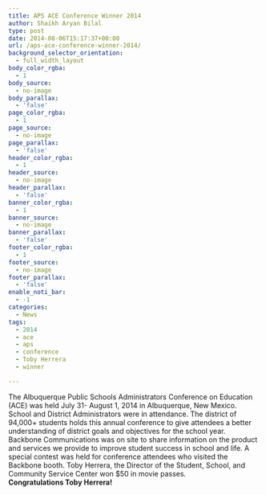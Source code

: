 ```yaml
---
title: APS ACE Conference Winner 2014
author: Shaikh Aryan Bilal
type: post
date: 2014-08-06T15:17:37+00:00
url: /aps-ace-conference-winner-2014/
background_selector_orientation:
  - full_width_layout
body_color_rgba:
  - 1
body_source:
  - no-image
body_parallax:
  - 'false'
page_color_rgba:
  - 1
page_source:
  - no-image
page_parallax:
  - 'false'
header_color_rgba:
  - 1
header_source:
  - no-image
header_parallax:
  - 'false'
banner_color_rgba:
  - 1
banner_source:
  - no-image
banner_parallax:
  - 'false'
footer_color_rgba:
  - 1
footer_source:
  - no-image
footer_parallax:
  - 'false'
enable_noti_bar:
  - -1
categories:
  - News
tags:
  - 2014
  - ace
  - aps
  - conference
  - Toby Herrera
  - winner

---
```

The Albuquerque Public Schools Administrators Conference on Education (ACE) was held July 31- August 1, 2014 in Albuquerque, New Mexico. School and District Administrators were in attendance. The district of 94,000+ students holds this annual conference to give attendees a better understanding of district goals and objectives for the school year.  
Backbone Communications was on site to share information on the product and services we provide to improve student success in school and life. A special contest was held for conference attendees who visited the Backbone booth. Toby Herrera, the Director of the Student, School, and Community Service Center won $50 in movie passes.  
**Congratulations Toby Herrera!**